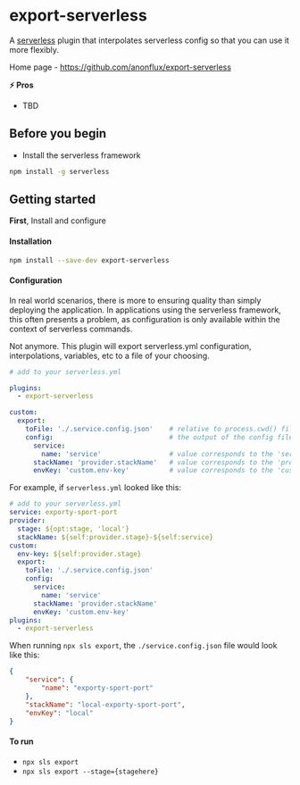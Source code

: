 # export-serverless

A [serverless](http://www.serverless.com) plugin that interpolates serverless config so that you can use it more flexibly. 

Home page - https://github.com/anonflux/export-serverless

**:zap: Pros**

- TBD

## Before you begin
* Install the serverless framework
```bash
npm install -g serverless
```

## Getting started
**First**, Install and configure

#### Installation

```bash
npm install --save-dev export-serverless
```

#### Configuration

In real world scenarios, there is more to ensuring quality than simply deploying the application.
In applications using the serverless framework, this often presents a problem, as configuration is only available
within the context of serverless commands.

Not anymore. This plugin will export serverless.yml configuration, interpolations, variables, etc to a file of your choosing.

```yaml
# add to your serverless.yml

plugins:
  - export-serverless

custom:
  export:
    toFile: './.service.config.json'    # relative to process.cwd() file name/path config will be written to
    config:                             # the output of the config file will be json objects that match this object
      service:
        name: 'service'                 # value corresponds to the 'service' property in serverless.yml
      stackName: 'provider.stackName'   # value corresponds to the 'provider.stackName' property in serverless.yml
      envKey: 'custom.env-key'          # value corresponds to the 'custom.env-key' property in serverless.yml
```

For example, if `serverless.yml` looked like this:
```yaml
# add to your serverless.yml
service: exporty-sport-port
provider:
  stage: ${opt:stage, 'local'}
  stackName: ${self:provider.stage}-${self:service}
custom:
  env-key: ${self:provider.stage}
  export:
    toFile: './.service.config.json'
    config:
      service:
        name: 'service'
      stackName: 'provider.stackName'
      envKey: 'custom.env-key'  
plugins:
  - export-serverless
```

When running `npx sls export`, the `./service.config.json` file would look like this:
```json
{
    "service": {
        "name": "exporty-sport-port"
    },
    "stackName": "local-exporty-sport-port",
    "envKey": "local"
}
```

#### To run
  - `npx sls export`
  - `npx sls export --stage={stagehere}`